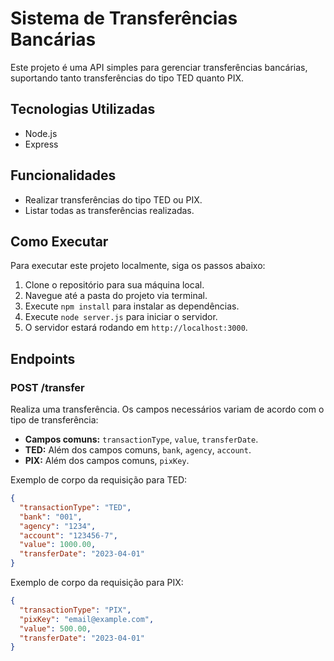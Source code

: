 # Sistema de Transferências Bancárias

Este projeto é uma API simples para gerenciar transferências bancárias, suportando tanto transferências do tipo TED quanto PIX.

## Tecnologias Utilizadas

- Node.js
- Express

## Funcionalidades

- Realizar transferências do tipo TED ou PIX.
- Listar todas as transferências realizadas.

## Como Executar

Para executar este projeto localmente, siga os passos abaixo:

1. Clone o repositório para sua máquina local.
2. Navegue até a pasta do projeto via terminal.
3. Execute `npm install` para instalar as dependências.
4. Execute `node server.js` para iniciar o servidor.
5. O servidor estará rodando em `http://localhost:3000`.

## Endpoints

### POST /transfer

Realiza uma transferência. Os campos necessários variam de acordo com o tipo de transferência:

- **Campos comuns:** `transactionType`, `value`, `transferDate`.
- **TED:** Além dos campos comuns, `bank`, `agency`, `account`.
- **PIX:** Além dos campos comuns, `pixKey`.

Exemplo de corpo da requisição para TED:

```json
{
  "transactionType": "TED",
  "bank": "001",
  "agency": "1234",
  "account": "123456-7",
  "value": 1000.00,
  "transferDate": "2023-04-01"
}
```

Exemplo de corpo da requisição para PIX:

```json
{
  "transactionType": "PIX",
  "pixKey": "email@example.com",
  "value": 500.00,
  "transferDate": "2023-04-01"
}
```